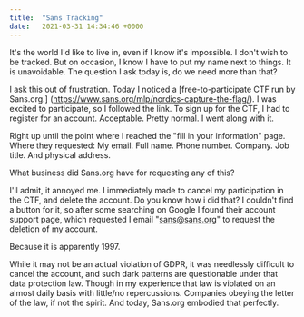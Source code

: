 ```yaml
---
title:  "Sans Tracking"
date:   2021-03-31 14:34:46 +0000
---
```


It's the world I'd like to live in, even if I know it's impossible. I don't wish to be tracked. But on occasion, I know I have to put my name next to things. It is unavoidable. The question I ask today is, do we need more than that?

I ask this out of frustration. Today I noticed a [free-to-participate CTF run by Sans.org.] (https://www.sans.org/mlp/nordics-capture-the-flag/). I was excited to participate, so I followed the link. To sign up for the CTF, I had to register for an account. Acceptable. Pretty normal. I went along with it.

Right up until the point where I reached the "fill in your information" page. Where they requested: My email. Full name. Phone number. Company. Job title. And physical address.

What business did Sans.org have for requesting any of this?

I'll admit, it annoyed me. I immediately made to cancel my participation in the CTF, and delete the account. Do you know how i did that? I couldn't find a button for it, so after some searching on Google I found their account support page, which requested I email "sans@sans.org" to request the deletion of my account.

Because it is apparently 1997.

While it may not be an actual violation of GDPR, it was needlessly difficult to cancel the account, and such dark patterns are questionable under that data protection law. Though in my experience that law is violated on an almost daily basis with little/no repercussions. Companies obeying the letter of the law, if not the spirit. And today, Sans.org embodied that perfectly.
